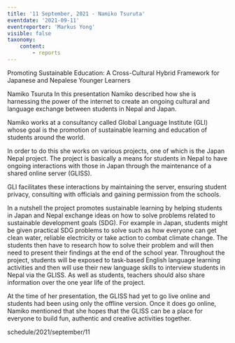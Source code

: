 ```yaml
---
title: '11 September, 2021 - Namiko Tsuruta'
eventdate: '2021-09-11'
eventreporter: 'Markus Yong'
visible: false
taxonomy:
    content:
        - reports
---
```


Promoting Sustainable Education: A Cross-Cultural Hybrid Framework for Japanese and Nepalese Younger Learners

Namiko Tsuruta
In this presentation Namiko described how she is harnessing the power of the internet to create an ongoing cultural and language exchange between students in Nepal and Japan.

Namiko works at a consultancy called Global Language Institute (GLI) whose goal is the promotion of sustainable learning and education of students around the world.

In order to do this she works on various projects, one of which is the Japan Nepal project. The project is basically a means for students in Nepal to have ongoing interactions with those in Japan through the maintenance of a shared online server (GLISS).

GLI facilitates these interactions by maintaining the server, ensuring student privacy, consulting with officials and gaining permission from the schools.

In a nutshell the project promotes sustainable learning by helping students in Japan and Nepal exchange ideas on how to solve problems related to sustainable development goals (SDG). For example in Japan, students might be given practical SDG problems to solve such as how everyone can get clean water, reliable electricity or take action to combat climate change. The students then have to research how to solve their problem and will then need to present their findings at the end of the school year. Throughout the project, students will be exposed to task-based English language learning activities and then will use their new language skills to interview students in Nepal via the GLISS. As well as students, teachers should also share information over the one year life of the project.

At the time of her presentation, the GLISS had yet to go live online and students had been using only the offline version. Once it does go online, Namiko mentioned that she hopes that the GLISS can be a place for everyone to build fun, authentic and creative activities together.

schedule/2021/september/11